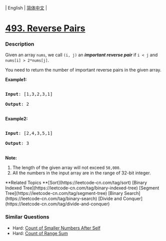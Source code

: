 | English | [简体中文](README.md) |

# [493. Reverse Pairs](https://leetcode-cn.com/problems/reverse-pairs)
 ### Description
<p>Given an array <code>nums</code>, we call <code>(i, j)</code> an <b><i>important reverse pair</i></b> if <code>i &lt; j</code> and <code>nums[i] &gt; 2*nums[j]</code>.</p>

<p>You need to return the number of important reverse pairs in the given array.</p>

<p><b>Example1:</b>
<pre>
<b>Input</b>: [1,3,2,3,1]
<b>Output</b>: 2
</pre></p>

<p><b>Example2:</b>
<pre>
<b>Input</b>: [2,4,3,5,1]
<b>Output</b>: 3
</pre></p>

<p><b>Note:</b><br>
<ol>
<li>The length of the given array will not exceed <code>50,000</code>.</li>
<li>All the numbers in the input array are in the range of 32-bit integer.</li>
</ol>
</p>
**Related Topics	**[Sort](https://leetcode-cn.com/tag/sort) [Binary Indexed Tree](https://leetcode-cn.com/tag/binary-indexed-tree) [Segment Tree](https://leetcode-cn.com/tag/segment-tree) [Binary Search](https://leetcode-cn.com/tag/binary-search) [Divide and Conquer](https://leetcode-cn.com/tag/divide-and-conquer) 

### Similar Questions
 - Hard:	[Count of Smaller Numbers After Self](https://leetcode-cn.com/problems/count-of-smaller-numbers-after-self) 
 - Hard:	[Count of Range Sum](https://leetcode-cn.com/problems/count-of-range-sum) 
